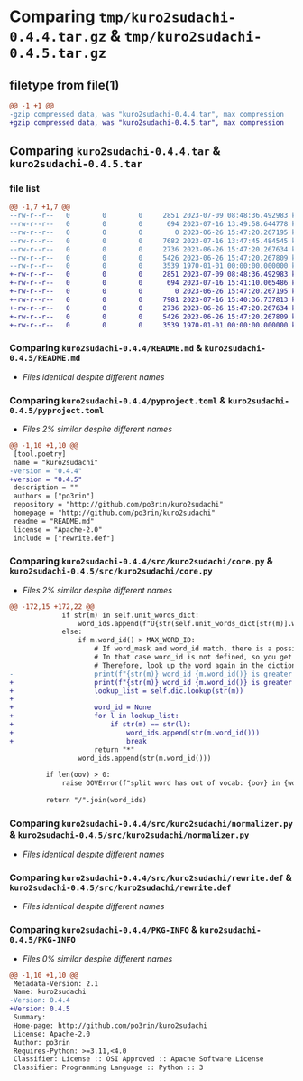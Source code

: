 # Comparing `tmp/kuro2sudachi-0.4.4.tar.gz` & `tmp/kuro2sudachi-0.4.5.tar.gz`

## filetype from file(1)

```diff
@@ -1 +1 @@
-gzip compressed data, was "kuro2sudachi-0.4.4.tar", max compression
+gzip compressed data, was "kuro2sudachi-0.4.5.tar", max compression
```

## Comparing `kuro2sudachi-0.4.4.tar` & `kuro2sudachi-0.4.5.tar`

### file list

```diff
@@ -1,7 +1,7 @@
--rw-r--r--   0        0        0     2851 2023-07-09 08:48:36.492983 kuro2sudachi-0.4.4/README.md
--rw-r--r--   0        0        0      694 2023-07-16 13:49:58.644778 kuro2sudachi-0.4.4/pyproject.toml
--rw-r--r--   0        0        0        0 2023-06-26 15:47:20.267195 kuro2sudachi-0.4.4/src/kuro2sudachi/__init__.py
--rw-r--r--   0        0        0     7682 2023-07-16 13:47:45.484545 kuro2sudachi-0.4.4/src/kuro2sudachi/core.py
--rw-r--r--   0        0        0     2736 2023-06-26 15:47:20.267634 kuro2sudachi-0.4.4/src/kuro2sudachi/normalizer.py
--rw-r--r--   0        0        0     5426 2023-06-26 15:47:20.267809 kuro2sudachi-0.4.4/src/kuro2sudachi/rewrite.def
--rw-r--r--   0        0        0     3539 1970-01-01 00:00:00.000000 kuro2sudachi-0.4.4/PKG-INFO
+-rw-r--r--   0        0        0     2851 2023-07-09 08:48:36.492983 kuro2sudachi-0.4.5/README.md
+-rw-r--r--   0        0        0      694 2023-07-16 15:41:10.065486 kuro2sudachi-0.4.5/pyproject.toml
+-rw-r--r--   0        0        0        0 2023-06-26 15:47:20.267195 kuro2sudachi-0.4.5/src/kuro2sudachi/__init__.py
+-rw-r--r--   0        0        0     7981 2023-07-16 15:40:36.737813 kuro2sudachi-0.4.5/src/kuro2sudachi/core.py
+-rw-r--r--   0        0        0     2736 2023-06-26 15:47:20.267634 kuro2sudachi-0.4.5/src/kuro2sudachi/normalizer.py
+-rw-r--r--   0        0        0     5426 2023-06-26 15:47:20.267809 kuro2sudachi-0.4.5/src/kuro2sudachi/rewrite.def
+-rw-r--r--   0        0        0     3539 1970-01-01 00:00:00.000000 kuro2sudachi-0.4.5/PKG-INFO
```

### Comparing `kuro2sudachi-0.4.4/README.md` & `kuro2sudachi-0.4.5/README.md`

 * *Files identical despite different names*

### Comparing `kuro2sudachi-0.4.4/pyproject.toml` & `kuro2sudachi-0.4.5/pyproject.toml`

 * *Files 2% similar despite different names*

```diff
@@ -1,10 +1,10 @@
 [tool.poetry]
 name = "kuro2sudachi"
-version = "0.4.4"
+version = "0.4.5"
 description = ""
 authors = ["po3rin"]
 repository = "http://github.com/po3rin/kuro2sudachi"
 homepage = "http://github.com/po3rin/kuro2sudachi"
 readme = "README.md"
 license = "Apache-2.0"
 include = ["rewrite.def"]
```

### Comparing `kuro2sudachi-0.4.4/src/kuro2sudachi/core.py` & `kuro2sudachi-0.4.5/src/kuro2sudachi/core.py`

 * *Files 2% similar despite different names*

```diff
@@ -172,15 +172,22 @@
             if str(m) in self.unit_words_dict:
                 word_ids.append(f"U{str(self.unit_words_dict[str(m)].word_id)}")
             else:
                 if m.word_id() > MAX_WORD_ID:
                     # If word_mask and word_id match, there is a possibility that the word was generated by the rewrite plugin.
                     # In that case word_id is not defined, so you get an error when building the dictionary.
                     # Therefore, look up the word again in the dictionary and obtain the word_id(TODO).
-                    print(f"{str(m)} word_id {m.word_id()} is greater than max_id {MAX_WORD_ID}. So skip without splitting.")
+                    print(f"{str(m)} word_id {m.word_id()} is greater than max_id {MAX_WORD_ID}. So lookup the word directly from the dictionary.")
+                    lookup_list = self.dic.lookup(str(m))
+
+                    word_id = None
+                    for l in lookup_list:
+                        if str(m) == str(l):
+                            word_ids.append(str(m.word_id()))
+                            break
                     return "*"
                 word_ids.append(str(m.word_id()))
 
         if len(oov) > 0:
             raise OOVError(f"split word has out of vocab: {oov} in {word}")
 
         return "/".join(word_ids)
```

### Comparing `kuro2sudachi-0.4.4/src/kuro2sudachi/normalizer.py` & `kuro2sudachi-0.4.5/src/kuro2sudachi/normalizer.py`

 * *Files identical despite different names*

### Comparing `kuro2sudachi-0.4.4/src/kuro2sudachi/rewrite.def` & `kuro2sudachi-0.4.5/src/kuro2sudachi/rewrite.def`

 * *Files identical despite different names*

### Comparing `kuro2sudachi-0.4.4/PKG-INFO` & `kuro2sudachi-0.4.5/PKG-INFO`

 * *Files 0% similar despite different names*

```diff
@@ -1,10 +1,10 @@
 Metadata-Version: 2.1
 Name: kuro2sudachi
-Version: 0.4.4
+Version: 0.4.5
 Summary: 
 Home-page: http://github.com/po3rin/kuro2sudachi
 License: Apache-2.0
 Author: po3rin
 Requires-Python: >=3.11,<4.0
 Classifier: License :: OSI Approved :: Apache Software License
 Classifier: Programming Language :: Python :: 3
```

